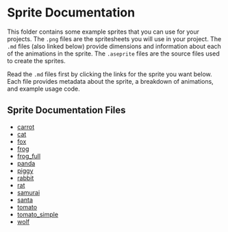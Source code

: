 # Sprite Documentation

This folder contains some example sprites that you can use for your projects. The `.png` files are the spritesheets you will use in your project. The `.md` files (also linked below) provide dimensions and information about each of the animations in the sprite. The `.aseprite` files are the source files used to create the sprites.

Read the `.md` files first by clicking the links for the sprite you want below. Each file provides metadata about the sprite, a breakdown of animations, and example usage code.

## Sprite Documentation Files

- [carrot](carrot.md)
- [cat](cat.md)
- [fox](fox.md)
- [frog](frog.md)
- [frog_full](frog_full.md)
- [panda](panda.md)
- [piggy](piggy.md)
- [rabbit](rabbit.md)
- [rat](rat.md)
- [samurai](samurai.md)
- [santa](santa.md)
- [tomato](tomato.md)
- [tomato_simple](tomato_simple.md)
- [wolf](wolf.md)
